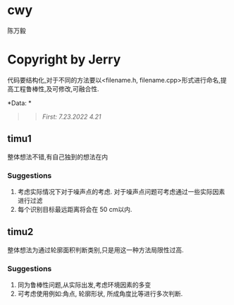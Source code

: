 # cwy
陈万毅




# Copyright by Jerry
代码要结构化,对于不同的方法要以<filename.h, filename.cpp>形式进行命名,提高工程鲁棒性,及可修改,可融合性.

*Data: *
>>*First: 7.23.2022 4.21*

## timu1
整体想法不错,有自己独到的想法在内
### Suggestions
1. 考虑实际情况下对于噪声点的考虑. 对于噪声点问题可考虑通过一些实际因素进行过滤
2. 每个识别目标最远距离将会在 50 cm以内.

## timu2
整体想法为通过轮廓面积判断类别,只是用这一种方法局限性过高.
### Suggestions
1. 同为鲁棒性问题,从实际出发,考虑环境因素的多变
2. 可考虑使用例如:角点, 轮廓形状, 所成角度比等进行多次判断.
